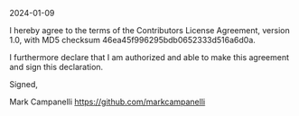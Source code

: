 2024-01-09

I hereby agree to the terms of the Contributors License Agreement,
version 1.0, with MD5 checksum 46ea45f996295bdb0652333d516a6d0a.

I furthermore declare that I am authorized and able to make this
agreement and sign this declaration.

Signed,

Mark Campanelli https://github.com/markcampanelli
